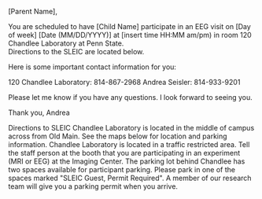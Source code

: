 [Parent Name],

You are scheduled to have [Child Name] participate in an EEG visit on [Day of week] [Date (MM/DD/YYYY)] at [insert time HH:MM am/pm) in room 120 Chandlee Laboratory at Penn State.  
Directions to the SLEIC are located below.

Here is some important contact information for you:

120 Chandlee Laboratory: 814-867-2968
Andrea Seisler: 814-933-9201

Please let me know if you have any questions. I look forward to seeing you.

Thank you,
Andrea 

Directions to SLEIC
Chandlee Laboratory is located in the middle of campus across from Old Main. See the maps below for location and parking information. Chandlee Laboratory is located in a traffic restricted area. Tell the staff person at the booth that you are participating in an experiment (MRI or EEG) at the Imaging Center.
The parking lot behind Chandlee has two spaces available for participant parking. Please park in one of the spaces marked "SLEIC Guest, Permit Required". A member of our research team will give you a parking permit when you arrive.

